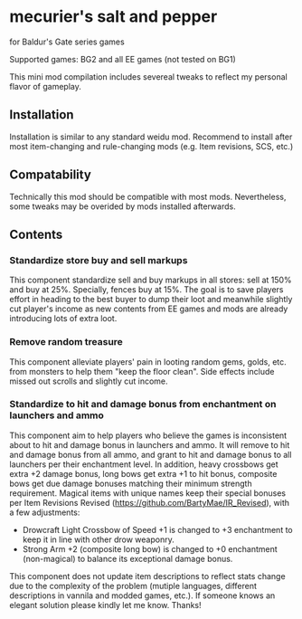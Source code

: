 # mecurier's salt and pepper
for Baldur's Gate series games

Supported games: BG2 and all EE games (not tested on BG1)

This mini mod compilation includes severeal tweaks to reflect my personal flavor of gameplay.

## Installation

Installation is similar to any standard weidu mod. Recommend to install after most item-changing and rule-changing mods 
(e.g. Item revisions, SCS, etc.)

## Compatability

Technically this mod should be compatible with most mods. Nevertheless, some tweaks may be overided by mods installed afterwards.

## Contents

### Standardize store buy and sell markups

This component standardize sell and buy markups in all stores: sell at 150% and buy at 25%. Specially, fences buy at 15%. 
The goal is to save players effort in heading to the best buyer to dump their loot and meanwhile slightly cut player's
income as new contents from EE games and mods are already introducing lots of extra loot.

### Remove random treasure

This component alleviate players' pain in looting random gems, golds, etc. from monsters to help them "keep the floor clean".
Side effects include missed out scrolls and slightly cut income.

### Standardize to hit and damage bonus from enchantment on launchers and ammo

This component aim to help players who believe the games is inconsistent about to hit and damage bonus in launchers and ammo.
It will remove to hit and damage bonus from all ammo, and grant to hit and damage bonus to all launchers per their 
enchantment level. In addition, heavy crossbows get extra +2 damage bonus, long bows get extra +1 to hit bonus, composite bows 
get due damage bonuses matching their minimum strength requirement. Magical items with unique names keep their special bonuses 
per Item Revisions Revised (https://github.com/BartyMae/IR_Revised), with a few adjustments:

* Drowcraft Light Crossbow of Speed +1 is changed to +3 enchantment to keep it in line with other drow weaponry.
* Strong Arm +2 (composite long bow) is changed to +0 enchantment (non-magical) to balance its exceptional damage bonus.

This component does not update item descriptions to reflect stats change due to the complexity of the problem 
(mutiple languages, different descriptions in vannila and modded games, etc.). If someone knows an elegant solution please 
kindly let me know. Thanks!
